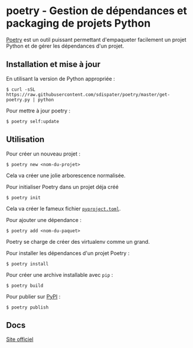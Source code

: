 # poetry - Gestion de dépendances et packaging de projets Python

[Poetry](https://github.com/sdispater/poetry) est un outil puissant permettant d'empaqueter facilement un projet Python et de gérer les dépendances d'un projet.

## Installation et mise à jour

En utilisant la version de Python appropriée :

```text
$ curl -sSL https://raw.githubusercontent.com/sdispater/poetry/master/get-poetry.py | python
```

Pour mettre à jour poetry :

```text
$ poetry self:update
```

## Utilisation

Pour créer un nouveau projet :

```text
$ poetry new <nom-du-projet>
```

Cela va créer une jolie arborescence normalisée.

Pour initialiser Poetry dans un projet déja créé

```text
$ poetry init
```

Cela va créer le fameux fichier [`pyproject.toml`](https://poetry.eustace.io/docs/pyproject/).

Pour ajouter une dépendance :

```text
$ poetry add <nom-du-paquet>
```

Poetry se charge de créer des virtualenv comme un grand.

Pour installer les dépendances d'un projet Poetry :

```text
$ poetry install
```

Pour créer une archive installable avec `pip` :

```text
$ poetry build
```

Pour publier sur [PyPI](https://pypi.org) :

```text
$ poetry publish
```

## Docs

[Site officiel](https://poetry.eustace.io/docs/)

